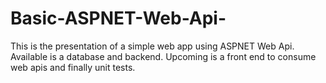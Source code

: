 # Basic-ASPNET-Web-Api-
This is the presentation of a simple web app using ASPNET Web Api. 
Available is a database and backend. Upcoming is a front end to consume web apis and finally unit tests.

